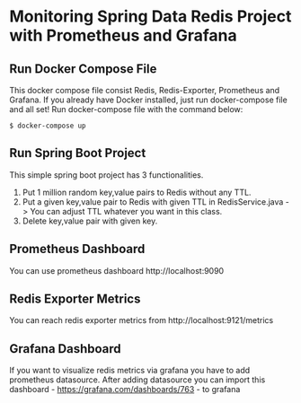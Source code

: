 # Monitoring Spring Data Redis Project with Prometheus and Grafana


Run Docker Compose File
----------------------
This docker compose file consist Redis, Redis-Exporter, Prometheus and Grafana.
If you already have Docker installed, just run docker-compose file and all set! Run docker-compose file with the command below:

    $ docker-compose up
    
Run Spring Boot Project
----------------------
This simple spring boot project has 3 functionalities.
1. Put 1 million random key,value pairs to Redis without any TTL.
1. Put a given key,value pair to Redis with given TTL in RedisService.java -> You can adjust TTL whatever you want in this class.
1. Delete key,value pair with given key.

Prometheus Dashboard
----------------------

You can use prometheus dashboard http://localhost:9090

Redis Exporter Metrics 
----------------------
You can reach redis exporter metrics from http://localhost:9121/metrics

Grafana Dashboard
----------------------

If you want to visualize redis metrics via grafana you have to add prometheus datasource. After adding datasource you can import this dashboard - https://grafana.com/dashboards/763 - to grafana

